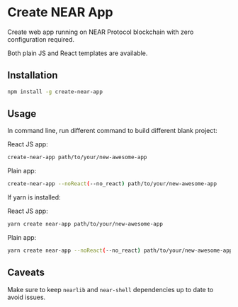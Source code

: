 # Create NEAR App

Create web app running on NEAR Protocol blockchain with zero configuration required.

Both plain JS and React templates are available.

## Installation

```bash
npm install -g create-near-app
```

## Usage

In command line, run different command to build different blank project:

React JS app:
```bash
create-near-app path/to/your/new-awesome-app
```
Plain app:
```bash
create-near-app --noReact(--no_react) path/to/your/new-awesome-app
```

If yarn is installed:

React JS app:
```bash
yarn create near-app path/to/your/new-awesome-app
```
Plain app:
```bash
yarn create near-app --noReact(--no_react) path/to/your/new-awesome-app
```

## Caveats

Make sure to keep `nearlib` and `near-shell` dependencies up to date to avoid issues.
